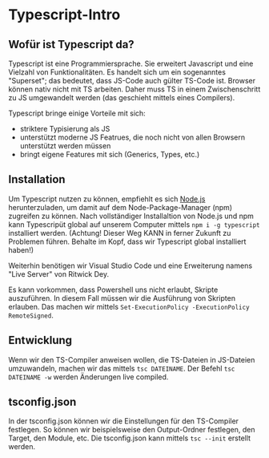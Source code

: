 # Typescript-Intro

## Wofür ist Typescript da?

Typescript ist eine Programmiersprache. Sie erweitert Javascript und eine Vielzahl von Funktionalitäten. Es handelt sich um ein sogenanntes "Superset"; das bedeutet, dass JS-Code auch gülter TS-Code ist.
Browser können nativ nicht mit TS arbeiten. Daher muss TS in einem Zwischenschritt zu JS umgewandelt werden (das geschieht mittels eines Compilers).

Typescript bringe einige Vorteile mit sich:

- striktere Typisierung als JS
- unterstützt moderne JS Featrues, die noch nicht von allen Browsern unterstützt werden müssen
- bringt eigene Features mit sich (Generics, Types, etc.)

## Installation

Um Typescript nutzen zu können, empfiehlt es sich [Node.js](https://nodejs.org/en) herunterzuladen, um damit auf dem Node-Package-Manager (npm) zugreifen zu können.
Nach vollständiger Installaltion von Node.js und npm kann Typescripüt global auf unserem Computer mittels `npm i -g typescript` installiert werden. (Achtung! Dieser Weg KANN in ferner Zukunft zu Problemen führen. Behalte im Kopf, dass wir Typescript global installiert haben!)

Weiterhin benötigen wir Visual Studio Code und eine Erweiterung namens "Live Server" von Ritwick Dey.

Es kann vorkommen, dass Powershell uns nicht erlaubt, Skripte auszuführen. In diesem Fall müssen wir die Ausführung von Skripten erlauben. Das machen wir mittels `Set-ExecutionPolicy -ExecutionPolicy RemoteSigned`.

## Entwicklung

Wenn wir den TS-Compiler anweisen wollen, die TS-Dateien in JS-Dateien umzuwandeln, machen wir das mittels `tsc DATEINAME`. Der Befehl `tsc DATEINAME -w` werden Änderungen live compiled.

## tsconfig.json

In der tsconfig.json können wir die Einstellungen für den TS-Compiler festlegen. So können wir beispielsweise den Output-Ordner festlegen, den Target, den Module, etc.
Die tsconfig.json kann mittels `tsc --init` erstellt werden.
